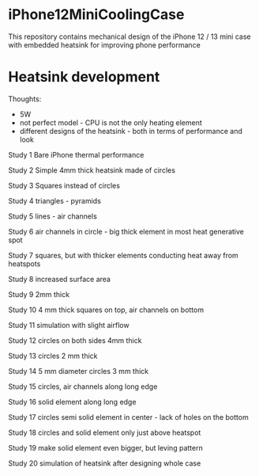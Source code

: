 # iPhone12MiniCoolingCase
This repository contains mechanical design of the iPhone 12 / 13 mini case with embedded heatsink for improving phone performance



# Heatsink development

Thoughts:
- 5W 
- not perfect model - CPU is not the only heating element
- different designs of the heatsink - both in terms of performance and look

Study 1 Bare iPhone thermal performance

Study 2 Simple 4mm thick heatsink made of circles

Study 3 Squares instead of circles

Study 4 triangles - pyramids

Study 5 lines - air channels

Study 6 air channels in circle - big thick element in most heat generative spot

Study 7 squares, but with thicker elements conducting heat away from heatspots

Study 8 increased surface area

Study 9 2mm thick

Study 10 4 mm thick squares on top, air channels on bottom

Study 11 simulation with slight airflow

Study 12 circles on both sides 4mm thick

Study 13 circles 2 mm thick

Study 14 5 mm diameter circles 3 mm thick

Study 15 circles, air channels along long edge

Study 16 solid element along long edge

Study 17 circles semi solid element in center - lack of holes on the bottom

Study 18 circles and solid element only just above heatspot

Study 19 make solid element even bigger, but leving pattern

Study 20 simulation of heatsink after designing whole case



